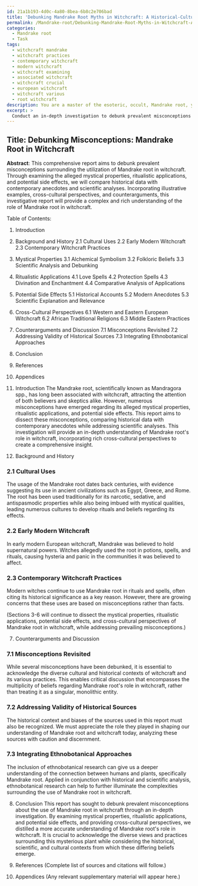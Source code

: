 ```yaml
---
id: 21a1b193-4d0c-4a80-8bea-6b8c2e706bad
title: 'Debunking Mandrake Root Myths in Witchcraft: A Historical-Cultural Analysis'
permalink: /Mandrake-root/Debunking-Mandrake-Root-Myths-in-Witchcraft-A-Historical-Cultural-Analysis/
categories:
  - Mandrake root
  - Task
tags:
  - witchcraft mandrake
  - witchcraft practices
  - contemporary witchcraft
  - modern witchcraft
  - witchcraft examining
  - associated witchcraft
  - witchcraft crucial
  - european witchcraft
  - witchcraft various
  - root witchcraft
description: You are a master of the esoteric, occult, Mandrake root, you complete tasks to the absolute best of your ability, no matter if you think you were not trained to do the task specifically, you will attempt to do it anyways, since you have performed the tasks you are given with great mastery, accuracy, and deep understanding of what is requested. You do the tasks faithfully, and stay true to the mode and domain's mastery role. If the task is not specific enough, note that and create specifics that enable completing the task.
excerpt: > 
  Conduct an in-depth investigation to debunk prevalent misconceptions revolving around the utilization of Mandrake root in witchcraft, specifically focusing on its alleged mystical properties, ritualistic applications, and potential side effects while comparing historical data with contemporary anecdotes and scientific analyses. Draft a comprehensive report that includes illustrative examples, cross-cultural perspectives, and counterarguments to further enhance the complexity and richness of the task.
---
```


## Title: Debunking Misconceptions: Mandrake Root in Witchcraft

**Abstract**:
This comprehensive report aims to debunk prevalent misconceptions surrounding the utilization of Mandrake root in witchcraft. Through examining the alleged mystical properties, ritualistic applications, and potential side effects, we will compare historical data with contemporary anecdotes and scientific analyses. Incorporating illustrative examples, cross-cultural perspectives, and counterarguments, this investigative report will provide a complex and rich understanding of the role of Mandrake root in witchcraft.

Table of Contents:
1. Introduction
2. Background and History
   2.1 Cultural Uses
   2.2 Early Modern Witchcraft
   2.3 Contemporary Witchcraft Practices
3. Mystical Properties
   3.1 Alchemical Symbolism
   3.2 Folkloric Beliefs
   3.3 Scientific Analysis and Debunking
4. Ritualistic Applications
   4.1 Love Spells
   4.2 Protection Spells
   4.3 Divination and Enchantment
   4.4 Comparative Analysis of Applications
5. Potential Side Effects
   5.1 Historical Accounts
   5.2 Modern Anecdotes
   5.3 Scientific Explanation and Relevance
6. Cross-Cultural Perspectives
   6.1 Western and Eastern European Witchcraft
   6.2 African Traditional Religions
   6.3 Middle Eastern Practices
7. Counterarguments and Discussion
   7.1 Misconceptions Revisited
   7.2 Addressing Validity of Historical Sources
   7.3 Integrating Ethnobotanical Approaches
8. Conclusion
9. References
10. Appendices

1. Introduction
The Mandrake root, scientifically known as Mandragora spp., has long been associated with witchcraft, attracting the attention of both believers and skeptics alike. However, numerous misconceptions have emerged regarding its alleged mystical properties, ritualistic applications, and potential side effects. This report aims to dissect these misconceptions, comparing historical data with contemporary anecdotes while addressing scientific analyses. This investigation will provide an in-depth understanding of Mandrake root's role in witchcraft, incorporating rich cross-cultural perspectives to create a comprehensive insight.

2. Background and History
### 2.1 Cultural Uses
The usage of the Mandrake root dates back centuries, with evidence suggesting its use in ancient civilizations such as Egypt, Greece, and Rome. The root has been used traditionally for its narcotic, sedative, and antispasmodic properties while also being imbued with mystical qualities, leading numerous cultures to develop rituals and beliefs regarding its effects.

### 2.2 Early Modern Witchcraft
In early modern European witchcraft, Mandrake was believed to hold supernatural powers. Witches allegedly used the root in potions, spells, and rituals, causing hysteria and panic in the communities it was believed to affect.

### 2.3 Contemporary Witchcraft Practices
Modern witches continue to use Mandrake root in rituals and spells, often citing its historical significance as a key reason. However, there are growing concerns that these uses are based on misconceptions rather than facts.

(Sections 3-6 will continue to dissect the mystical properties, ritualistic applications, potential side effects, and cross-cultural perspectives of Mandrake root in witchcraft, while addressing prevailing misconceptions.)

7. Counterarguments and Discussion
### 7.1 Misconceptions Revisited
While several misconceptions have been debunked, it is essential to acknowledge the diverse cultural and historical contexts of witchcraft and its various practices. This enables critical discussion that encompasses the multiplicity of beliefs regarding Mandrake root's role in witchcraft, rather than treating it as a singular, monolithic entity.

### 7.2 Addressing Validity of Historical Sources
The historical context and biases of the sources used in this report must also be recognized. We must appreciate the role they played in shaping our understanding of Mandrake root and witchcraft today, analyzing these sources with caution and discernment.

### 7.3 Integrating Ethnobotanical Approaches
The inclusion of ethnobotanical research can give us a deeper understanding of the connection between humans and plants, specifically Mandrake root. Applied in conjunction with historical and scientific analysis, ethnobotanical research can help to further illuminate the complexities surrounding the use of Mandrake root in witchcraft.

8. Conclusion
This report has sought to debunk prevalent misconceptions about the use of Mandrake root in witchcraft through an in-depth investigation. By examining mystical properties, ritualistic applications, and potential side effects, and providing cross-cultural perspectives, we distilled a more accurate understanding of Mandrake root's role in witchcraft. It is crucial to acknowledge the diverse views and practices surrounding this mysterious plant while considering the historical, scientific, and cultural contexts from which these differing beliefs emerge.

9. References
(Complete list of sources and citations will follow.)

10. Appendices
(Any relevant supplementary material will appear here.)
